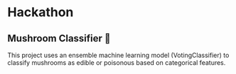 # Hackathon

## Mushroom Classifier 🍄

This project uses an ensemble machine learning model (VotingClassifier) to classify mushrooms as edible or poisonous based on categorical features.

